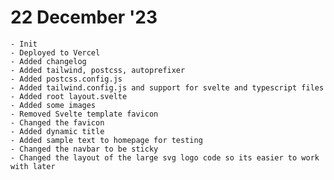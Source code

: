 # 22 December '23
    - Init
    - Deployed to Vercel
    - Added changelog
    - Added tailwind, postcss, autoprefixer
    - Added postcss.config.js
    - Added tailwind.config.js and support for svelte and typescript files
    - Added root layout.svelte
    - Added some images
    - Removed Svelte template favicon
    - Changed the favicon
    - Added dynamic title
    - Added sample text to homepage for testing
    - Changed the navbar to be sticky
    - Changed the layout of the large svg logo code so its easier to work with later
    